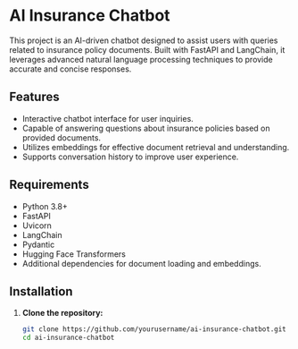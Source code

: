 # AI Insurance Chatbot

This project is an AI-driven chatbot designed to assist users with queries related to insurance policy documents. Built with FastAPI and LangChain, it leverages advanced natural language processing techniques to provide accurate and concise responses.

## Features

- Interactive chatbot interface for user inquiries.
- Capable of answering questions about insurance policies based on provided documents.
- Utilizes embeddings for effective document retrieval and understanding.
- Supports conversation history to improve user experience.

## Requirements

- Python 3.8+
- FastAPI
- Uvicorn
- LangChain
- Pydantic
- Hugging Face Transformers
- Additional dependencies for document loading and embeddings.

## Installation

1. **Clone the repository:**
   ```bash
   git clone https://github.com/yourusername/ai-insurance-chatbot.git
   cd ai-insurance-chatbot

 
 
